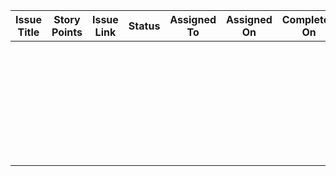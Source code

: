 | Issue Title | Story Points | Issue Link | Status | Assigned To | Assigned On | Completed On | Category | Status Notes |
|-------------|--------------|------------|--------|-------------|-------------|--------------|----------|--------------|
|             |              |            |        |             |             |              |          |              |
|             |              |            |        |             |             |              |          |              |
|             |              |            |        |             |             |              |          |              |
|             |              |            |        |             |             |              |          |              |
|             |              |            |        |             |             |              |          |              |
|             |              |            |        |             |             |              |          |              |
|             |              |            |        |             |             |              |          |              |
|             |              |            |        |             |             |              |          |              |
|             |              |            |        |             |             |              |          |              |
|             |              |            |        |             |             |              |          |              |
|             |              |            |        |             |             |              |          |              |
|             |              |            |        |             |             |              |          |              |
|             |              |            |        |             |             |              |          |              |
|             |              |            |        |             |             |              |          |              |
|             |              |            |        |             |             |              |          |              |
|             |              |            |        |             |             |              |          |              |
|             |              |            |        |             |             |              |          |              |
|             |              |            |        |             |             |              |          |              |
|             |              |            |        |             |             |              |          |              |
|             |              |            |        |             |             |              |          |              |
|             |              |            |        |             |             |              |          |              |
|             |              |            |        |             |             |              |          |              |
|             |              |            |        |             |             |              |          |              |
|             |              |            |        |             |             |              |          |              |
|             |              |            |        |             |             |              |          |              |
|             |              |            |        |             |             |              |          |              |
|             |              |            |        |             |             |              |          |              |
|             |              |            |        |             |             |              |          |              |
|             |              |            |        |             |             |              |          |              |
|             |              |            |        |             |             |              |          |              |
|             |              |            |        |             |             |              |          |              |
|             |              |            |        |             |             |              |          |              |
|             |              |            |        |             |             |              |          |              |
